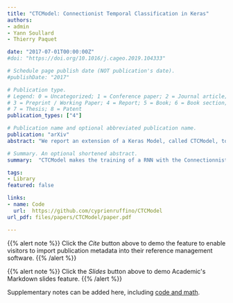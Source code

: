 ```yaml
---
title: "CTCModel: Connectionist Temporal Classification in Keras"
authors:
- admin
- Yann Soullard
- Thierry Paquet

date: "2017-07-01T00:00:00Z"
#doi: "https://doi.org/10.1016/j.cageo.2019.104333"

# Schedule page publish date (NOT publication's date).
#publishDate: "2017"

# Publication type.
# Legend: 0 = Uncategorized; 1 = Conference paper; 2 = Journal article;
# 3 = Preprint / Working Paper; 4 = Report; 5 = Book; 6 = Book section;
# 7 = Thesis; 8 = Patent
publication_types: ["4"]

# Publication name and optional abbreviated publication name.
publication: "arXiv"
abstract: "We report an extension of a Keras Model, called CTCModel, to perform the Connectionist Temporal Classification (CTC) in a transparent way. Combined with Recurrent Neural Networks, the Connectionist Temporal Classification is the reference method for dealing with unsegmented input sequences, i.e. with data that are a couple of observation and label sequences where each label is related to a subset of observation frames. CTCModel makes use of the CTC implementation in the Tensorflow backend for training and predicting sequences of labels using Keras. It consists of three branches made of Keras models: one for training, computing the CTC loss function; one for predicting, providing sequences of labels; and one for evaluating that returns standard metrics for analyzing sequences of predictions."

# Summary. An optional shortened abstract.
summary:  "CTCModel makes the training of a RNN with the Connectionnist Temporal Classification approach completely transparent. It directly inherits from the traditionnal Keras Model and uses the TensorFlow implementation of the CTC loss and decoding functions."

tags:
- Library
featured: false

links:
- name: Code
  url:  https://github.com/cyprienruffino/CTCModel
url_pdf: files/papers/CTCModel/paper.pdf

---
```


{{% alert note %}}
Click the *Cite* button above to demo the feature to enable visitors to import publication metadata into their reference management software.
{{% /alert %}}

{{% alert note %}}
Click the *Slides* button above to demo Academic's Markdown slides feature.
{{% /alert %}}

Supplementary notes can be added here, including [code and math](https://sourcethemes.com/academic/docs/writing-markdown-latex/).

